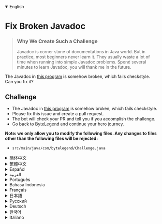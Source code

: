 <details open='true' >
<summary>English</summary>

# Fix Broken Javadoc

> ### Why We Create Such a Challenge
> Javadoc is corner stone of documentations in Java world. But in practice, most beginners never learn it.
> They usually waste a lot of time when running into simple Javadoc problems.
> Spend several minutes to learn Javadoc, you will thank me in the future.

The Javadoc in [this program](https://github.com/ByteLegendQuest/java-fix-broken-javadoc/blob/main/src/main/java/com/bytelegend/Challenge.java) is somehow broken, which fails checkstyle. Can you fix it?

## Challenge
- The Javadoc in [this program](https://github.com/ByteLegendQuest/java-fix-broken-javadoc/blob/main/src/main/java/com/bytelegend/Challenge.java) is somehow broken, which fails checkstyle.
- Please fix this issue and create a pull request.
- The bot will check your PR and tell you if you accomplish the challenge.
- Go back to [ByteLegend](https://bytelegend.com) and continue your hero journey.


**Note: we only allow you to modify the following files.
Any changes to files other than the following files will be rejected:**

- `src/main/java/com/bytelegend/Challenge.java`
</details>

<details >
<summary>简体中文</summary>

# 修复错误的Javadoc

> ### 为什么要设计这个挑战
>
> Javadoc是Java世界中文档的基石，但是在实践中我发现，很多初学者并没有系统地学习过，
> 从而在面对很简单的问题时束手无策，浪费宝贵的时间。
> 希望你能花费几分钟系统地学习一下Javadoc，节省未来抓耳挠腮的几个小时时间。

[这个程序](https://github.com/ByteLegendQuest/java-fix-broken-javadoc/blob/main/src/main/java/com/bytelegend/Challenge.java)里的Javadoc有一些问题，会导致编译和Checkstyle失败。请修复之。

## 挑战
- [这个程序](https://github.com/ByteLegendQuest/java-fix-broken-javadoc/blob/main/src/main/java/com/bytelegend/Challenge.java)里的Javadoc有一些问题，会导致编译和Checkstyle失败。
- 你可以使用任意一种方法完成挑战（最好先在自己的本地电脑上测试通过）：
  - 使用下面的网页编辑器。
  - 创建一个GitHub Pull Request。
- 机器人将会检查你的答案，告诉你你是否通过了挑战。
- 回到[字节传说](https://bytelegend.com)，然后继续你的英雄旅程。


**注意：我们只允许您修改以下文件，任何对其他文件的修改都会被拒绝：**

- `src/main/java/com/bytelegend/Challenge.java`
</details>

<details >
<summary>繁體中文</summary>

<h1>修復損壞的 Javadoc</h1><blockquote><h3>為什麼我們要創造這樣的挑戰</h3><p>Javadoc 是 Java 世界文檔的基石。但在實踐中，大多數初學者從未學過它。當遇到簡單的 Javadoc 問題時，他們通常會浪費大量時間。花幾分鐘學習Javadoc，你以後會感謝我的。</p></blockquote><p> <a href="https://github.com/ByteLegendQuest/java-fix-broken-javadoc/blob/main/src/main/java/com/bytelegend/Challenge.java" target="_blank">該程序中</a>的 Javadoc 以某種方式損壞，導致 checkstyle 失敗。你能修好它嗎？</p><h2>挑戰</h2><ul><li><a href="https://github.com/ByteLegendQuest/java-fix-broken-javadoc/blob/main/src/main/java/com/bytelegend/Challenge.java" target="_blank">該程序中</a>的 Javadoc 以某種方式損壞，導致 checkstyle 失敗。</li><li>請修復此問題並創建拉取請求。</li><li>機器人將檢查您的 PR 並告訴您是否完成了挑戰。</li><li>回到<a href="https://bytelegend.com" target="_blank">ByteLegend</a> ，繼續你的英雄之旅。</li></ul><p><strong>注意：我們只允許您修改以下文件。對以下文件以外的文件的任何更改都將被拒絕：</strong></p><ul><li> <code class="notranslate">src/main/java/com/bytelegend/Challenge.java</code></li></ul></details>

<details >
<summary>Español</summary>

<h1>Reparar Javadoc roto</h1><blockquote><h3> Por qué creamos tal desafío</h3><p> Javadoc es la piedra angular de la documentación en el mundo Java. Pero en la práctica, la mayoría de los principiantes nunca lo aprenden. Por lo general, pierden mucho tiempo cuando se encuentran con problemas simples de Javadoc. Dedique varios minutos a aprender Javadoc, me lo agradecerá en el futuro.</p></blockquote><p> El Javadoc en <a href="https://github.com/ByteLegendQuest/java-fix-broken-javadoc/blob/main/src/main/java/com/bytelegend/Challenge.java" target="_blank">este programa</a> está roto de alguna manera, lo que falla en el estilo de verificación. ¿Puedes arreglarlo?</p><h2> Desafío</h2><ul><li> El Javadoc en <a href="https://github.com/ByteLegendQuest/java-fix-broken-javadoc/blob/main/src/main/java/com/bytelegend/Challenge.java" target="_blank">este programa</a> está roto de alguna manera, lo que falla en el estilo de verificación.</li><li> Solucione este problema y cree una solicitud de extracción.</li><li> El bot comprobará tus relaciones públicas y te dirá si logras el desafío.</li><li> Vuelve a <a href="https://bytelegend.com" target="_blank">ByteLegend</a> y continúa tu viaje de héroe.</li></ul><p> <strong>Nota: solo le permitimos modificar los siguientes archivos. Se rechazará cualquier cambio en archivos que no sean los siguientes:</strong></p><ul><li> <code class="notranslate">src/main/java/com/bytelegend/Challenge.java</code></li></ul></details>

<details >
<summary>العربية</summary>

<h1 style=";text-align:right;direction:rtl">إصلاح كسر جافادوك</h1><blockquote style=";text-align:right;direction:rtl"><h3 style=";text-align:right;direction:rtl"> لماذا نخلق مثل هذا التحدي</h3><p style=";text-align:right;direction:rtl"> Javadoc هو حجر الزاوية للوثائق في عالم جافا. لكن في الممارسة العملية ، لا يتعلمها معظم المبتدئين أبدًا. عادة ما يضيعون الكثير من الوقت عند الوقوع في مشاكل Javadoc البسيطة. اقض عدة دقائق لتعلم جافادوك ، سوف تشكرني في المستقبل.</p></blockquote><p style=";text-align:right;direction:rtl"> تم كسر Javadoc في <a href="https://github.com/ByteLegendQuest/java-fix-broken-javadoc/blob/main/src/main/java/com/bytelegend/Challenge.java" target="_blank">هذا البرنامج إلى</a> حد ما ، والذي فشل checkstyle. يمكنك إصلاحه؟</p><h2 style=";text-align:right;direction:rtl"> تحد</h2><ul style=";text-align:right;direction:rtl"><li style=";text-align:right;direction:rtl"> تم كسر Javadoc في <a href="https://github.com/ByteLegendQuest/java-fix-broken-javadoc/blob/main/src/main/java/com/bytelegend/Challenge.java" target="_blank">هذا البرنامج إلى</a> حد ما ، والذي فشل checkstyle.</li><li style=";text-align:right;direction:rtl"> يرجى إصلاح هذه المشكلة وإنشاء طلب سحب.</li><li style=";text-align:right;direction:rtl"> سيتحقق الروبوت من العلاقات العامة الخاصة بك ويخبرك إذا أنجزت التحدي.</li><li style=";text-align:right;direction:rtl"> ارجع إلى <a href="https://bytelegend.com" target="_blank">ByteLegend وتابع</a> رحلة بطلك.</li></ul><p style=";text-align:right;direction:rtl"> <strong>ملاحظة: نسمح لك فقط بتعديل الملفات التالية. سيتم رفض أي تغييرات يتم إجراؤها على الملفات بخلاف الملفات التالية:</strong></p><ul style=";text-align:right;direction:rtl"><li style=";text-align:right;direction:rtl"> <code class="notranslate">src/main/java/com/bytelegend/Challenge.java</code></li></ul></details>

<details >
<summary>Português</summary>

<h1>Corrigir Javadoc quebrado</h1><blockquote><h3> Por que criamos esse desafio</h3><p> Javadoc é a pedra angular da documentação no mundo Java. Mas, na prática, a maioria dos iniciantes nunca aprende. Eles geralmente perdem muito tempo quando se deparam com problemas simples de Javadoc. Gaste vários minutos para aprender Javadoc, você vai me agradecer no futuro.</p></blockquote><p> O Javadoc <a href="https://github.com/ByteLegendQuest/java-fix-broken-javadoc/blob/main/src/main/java/com/bytelegend/Challenge.java" target="_blank">neste programa</a> está de alguma forma quebrado, o que falha no estilo de verificação. Você pode concertar isso?</p><h2> Desafio</h2><ul><li> O Javadoc <a href="https://github.com/ByteLegendQuest/java-fix-broken-javadoc/blob/main/src/main/java/com/bytelegend/Challenge.java" target="_blank">neste programa</a> está de alguma forma quebrado, o que falha no estilo de verificação.</li><li> Corrija este problema e crie uma solicitação pull.</li><li> O bot verificará seu PR e lhe dirá se você cumpriu o desafio.</li><li> Volte para <a href="https://bytelegend.com" target="_blank">ByteLegend</a> e continue sua jornada de herói.</li></ul><p> <strong>Nota: nós apenas permitimos que você modifique os seguintes arquivos. Quaisquer alterações em arquivos que não sejam os seguintes serão rejeitadas:</strong></p><ul><li> <code class="notranslate">src/main/java/com/bytelegend/Challenge.java</code></li></ul></details>

<details >
<summary>Bahasa Indonesia</summary>

<h1>Perbaiki Javadoc yang Rusak</h1><blockquote><h3> Mengapa Kami Membuat Tantangan Seperti Itu</h3><p> Javadoc adalah landasan dokumentasi di dunia Java. Namun dalam praktiknya, kebanyakan pemula tidak pernah mempelajarinya. Mereka biasanya membuang banyak waktu ketika mengalami masalah Javadoc sederhana. Luangkan beberapa menit untuk belajar Javadoc, Anda akan berterima kasih kepada saya di masa depan.</p></blockquote><p> Javadoc dalam <a href="https://github.com/ByteLegendQuest/java-fix-broken-javadoc/blob/main/src/main/java/com/bytelegend/Challenge.java" target="_blank">program</a> ini entah bagaimana rusak, yang gagal checkstyle. Bisakah Anda memperbaikinya?</p><h2> Tantangan</h2><ul><li> Javadoc dalam <a href="https://github.com/ByteLegendQuest/java-fix-broken-javadoc/blob/main/src/main/java/com/bytelegend/Challenge.java" target="_blank">program</a> ini entah bagaimana rusak, yang gagal checkstyle.</li><li> Harap perbaiki masalah ini dan buat permintaan tarik.</li><li> Bot akan memeriksa PR Anda dan memberi tahu Anda jika Anda menyelesaikan tantangan.</li><li> Kembali ke <a href="https://bytelegend.com" target="_blank">ByteLegend</a> dan lanjutkan perjalanan pahlawan Anda.</li></ul><p> <strong>Catatan: kami hanya mengizinkan Anda untuk mengubah file berikut. Setiap perubahan pada file selain file berikut akan ditolak:</strong></p><ul><li> <code class="notranslate">src/main/java/com/bytelegend/Challenge.java</code></li></ul></details>

<details >
<summary>Français</summary>

<h1>Réparer Javadoc cassé</h1><blockquote><h3> Pourquoi nous créons un tel défi</h3><p> Javadoc est la pierre angulaire des documentations dans le monde Java. Mais en pratique, la plupart des débutants ne l&#39;apprennent jamais. Ils perdent généralement beaucoup de temps lorsqu&#39;ils rencontrent de simples problèmes Javadoc. Passez quelques minutes à apprendre Javadoc, vous me remercierez à l&#39;avenir.</p></blockquote><p> Le Javadoc de <a href="https://github.com/ByteLegendQuest/java-fix-broken-javadoc/blob/main/src/main/java/com/bytelegend/Challenge.java" target="_blank">ce programme</a> est en quelque sorte cassé, ce qui échoue au checkstyle. Peux-tu le réparer?</p><h2> Défi</h2><ul><li> Le Javadoc de <a href="https://github.com/ByteLegendQuest/java-fix-broken-javadoc/blob/main/src/main/java/com/bytelegend/Challenge.java" target="_blank">ce programme</a> est en quelque sorte cassé, ce qui échoue au checkstyle.</li><li> Veuillez résoudre ce problème et créer une demande d&#39;extraction.</li><li> Le bot vérifiera votre PR et vous dira si vous réussissez le défi.</li><li> Retournez à <a href="https://bytelegend.com" target="_blank">ByteLegend</a> et continuez votre voyage de héros.</li></ul><p> <strong>Remarque : nous vous permettons uniquement de modifier les fichiers suivants. Toute modification apportée aux fichiers autres que les fichiers suivants sera rejetée :</strong></p><ul><li> <code class="notranslate">src/main/java/com/bytelegend/Challenge.java</code></li></ul></details>

<details >
<summary>日本語</summary>

<h1>壊れたJavadocを修正</h1><blockquote><h3>なぜこのような課題を作成するのか</h3><p>Javadocは、Javaの世界におけるドキュメントの礎石です。しかし実際には、ほとんどの初心者はそれを学ぶことはありません。通常、単純なJavadocの問題が発生すると、多くの時間を浪費します。 Javadocを学ぶために数分を費やしてください、あなたは将来私に感謝するでしょう。</p></blockquote><p> <a href="https://github.com/ByteLegendQuest/java-fix-broken-javadoc/blob/main/src/main/java/com/bytelegend/Challenge.java" target="_blank">このプログラム</a>のJavadocはどういうわけか壊れており、checkstyleに失敗します。直してもらえますか？</p><h2>チャレンジ</h2><ul><li><a href="https://github.com/ByteLegendQuest/java-fix-broken-javadoc/blob/main/src/main/java/com/bytelegend/Challenge.java" target="_blank">このプログラム</a>のJavadocはどういうわけか壊れており、checkstyleに失敗します。</li><li>この問題を修正して、プルリクエストを作成してください。</li><li>ボットはPRをチェックし、チャレンジを達成したかどうかを通知します。</li><li> <a href="https://bytelegend.com" target="_blank">ByteLegendに</a>戻り、ヒーローの旅を続けてください。</li></ul><p><strong>注：変更できるのは次のファイルのみです。次のファイル以外のファイルへの変更は拒否されます。</strong></p><ul><li> <code class="notranslate">src/main/java/com/bytelegend/Challenge.java</code></li></ul></details>

<details >
<summary>Русский</summary>

<h1>Исправить сломанный документ Javadoc</h1><blockquote><h3> Почему мы создаем такой вызов</h3><p> Javadoc - это краеугольный камень документации в мире Java. Но на практике большинство новичков этому никогда не учатся. Обычно они тратят много времени, сталкиваясь с простыми проблемами Javadoc. Потратьте несколько минут на изучение Javadoc, вы будете благодарить меня в будущем.</p></blockquote><p> Документация Javadoc в <a href="https://github.com/ByteLegendQuest/java-fix-broken-javadoc/blob/main/src/main/java/com/bytelegend/Challenge.java" target="_blank">этой программе</a> каким-то образом не работает, что не соответствует проверке стиля. Ты можешь починить это?</p><h2> Вызов</h2><ul><li> Документация Javadoc в <a href="https://github.com/ByteLegendQuest/java-fix-broken-javadoc/blob/main/src/main/java/com/bytelegend/Challenge.java" target="_blank">этой программе</a> каким-то образом не работает, что не соответствует проверке стиля.</li><li> Исправьте эту проблему и создайте запрос на перенос.</li><li> Бот проверит ваш PR и скажет, справитесь ли вы с задачей.</li><li> Вернитесь в <a href="https://bytelegend.com" target="_blank">ByteLegend</a> и продолжите свой путь героя.</li></ul><p> <strong>Примечание: мы разрешаем вам изменять только следующие файлы. Любые изменения в файлах, кроме следующих, будут отклонены:</strong></p><ul><li> <code class="notranslate">src/main/java/com/bytelegend/Challenge.java</code></li></ul></details>

<details >
<summary>Deutsch</summary>

<h1>Defektes Javadoc reparieren</h1><blockquote><h3> Warum wir eine solche Herausforderung schaffen</h3><p> Javadoc ist ein Eckpfeiler der Dokumentationen in der Java-Welt. Aber in der Praxis lernen es die meisten Anfänger nie. Sie verschwenden normalerweise viel Zeit, wenn sie auf einfache Javadoc-Probleme stoßen. Verbringen Sie einige Minuten damit, Javadoc zu lernen, Sie werden es mir in Zukunft danken.</p></blockquote><p> Das Javadoc in <a href="https://github.com/ByteLegendQuest/java-fix-broken-javadoc/blob/main/src/main/java/com/bytelegend/Challenge.java" target="_blank">diesem Programm</a> ist irgendwie kaputt, was Checkstyle fehlschlägt. Kannst du das Reparieren?</p><h2> Herausforderung</h2><ul><li> Das Javadoc in <a href="https://github.com/ByteLegendQuest/java-fix-broken-javadoc/blob/main/src/main/java/com/bytelegend/Challenge.java" target="_blank">diesem Programm</a> ist irgendwie kaputt, was Checkstyle fehlschlägt.</li><li> Bitte beheben Sie dieses Problem und erstellen Sie eine Pull-Anfrage.</li><li> Der Bot überprüft Ihre PR und teilt Ihnen mit, ob Sie die Herausforderung meistern.</li><li> Gehen Sie zurück zu <a href="https://bytelegend.com" target="_blank">ByteLegend</a> und setzen Sie Ihre Heldenreise fort.</li></ul><p> <strong>Hinweis: Wir erlauben Ihnen nur, die folgenden Dateien zu ändern. Alle Änderungen an Dateien, die nicht die folgenden Dateien sind, werden abgelehnt:</strong></p><ul><li> <code class="notranslate">src/main/java/com/bytelegend/Challenge.java</code></li></ul></details>

<details >
<summary>한국어</summary>

<h1>깨진 Javadoc 수정</h1><blockquote><h3> 우리가 그러한 도전을 만드는 이유</h3><p> Javadoc은 Java 세계에서 문서의 초석입니다. 그러나 실제로는 대부분의 초보자가 배우지 않습니다. 그들은 일반적으로 간단한 Javadoc 문제에 직면할 때 많은 시간을 낭비합니다. Javadoc을 배우기 위해 몇 분을 보내십시오. 앞으로 저에게 감사할 것입니다.</p></blockquote><p> <a href="https://github.com/ByteLegendQuest/java-fix-broken-javadoc/blob/main/src/main/java/com/bytelegend/Challenge.java" target="_blank">이 프로그램</a> 의 Javadoc은 어떻게 든 손상되어 검사 스타일에 실패합니다. 고칠 수 있습니까?</p><h2> 도전</h2><ul><li> <a href="https://github.com/ByteLegendQuest/java-fix-broken-javadoc/blob/main/src/main/java/com/bytelegend/Challenge.java" target="_blank">이 프로그램</a> 의 Javadoc은 어떻게 든 손상되어 검사 스타일에 실패합니다.</li><li> 이 문제를 수정하고 풀 리퀘스트를 생성하세요.</li><li> 봇은 PR을 확인하고 도전 과제를 달성했는지 알려줍니다.</li><li> <a href="https://bytelegend.com" target="_blank">ByteLegend로</a> 돌아가 영웅 여정을 계속하세요.</li></ul><p> <strong>참고: 다음 파일만 수정할 수 있습니다. 다음 파일 이외의 파일에 대한 모든 변경 사항은 거부됩니다.</strong></p><ul><li> <code class="notranslate">src/main/java/com/bytelegend/Challenge.java</code></li></ul></details>

<details >
<summary>Italiano</summary>

<h1>Correggi Javadoc rotto</h1><blockquote><h3> Perché creiamo una tale sfida?</h3><p> Javadoc è la pietra angolare della documentazione nel mondo Java. Ma in pratica, la maggior parte dei principianti non lo impara mai. Di solito perdono molto tempo quando si imbattono in semplici problemi Javadoc. Dedica qualche minuto a imparare Javadoc, mi ringrazierai in futuro.</p></blockquote><p> Il Javadoc in <a href="https://github.com/ByteLegendQuest/java-fix-broken-javadoc/blob/main/src/main/java/com/bytelegend/Challenge.java" target="_blank">questo programma</a> è in qualche modo rotto, il che non riesce a controllare lo stile. Puoi aggiustarlo?</p><h2> Sfida</h2><ul><li> Il Javadoc in <a href="https://github.com/ByteLegendQuest/java-fix-broken-javadoc/blob/main/src/main/java/com/bytelegend/Challenge.java" target="_blank">questo programma</a> è in qualche modo rotto, il che non riesce a controllare lo stile.</li><li> Risolvi questo problema e crea una richiesta pull.</li><li> Il bot controllerà il tuo PR e ti dirà se hai portato a termine la sfida.</li><li> Torna su <a href="https://bytelegend.com" target="_blank">ByteLegend</a> e continua il tuo viaggio da eroe.</li></ul><p> <strong>Nota: ti permettiamo di modificare solo i seguenti file. Qualsiasi modifica ai file diversi dai seguenti file verrà rifiutata:</strong></p><ul><li> <code class="notranslate">src/main/java/com/bytelegend/Challenge.java</code></li></ul></details>
